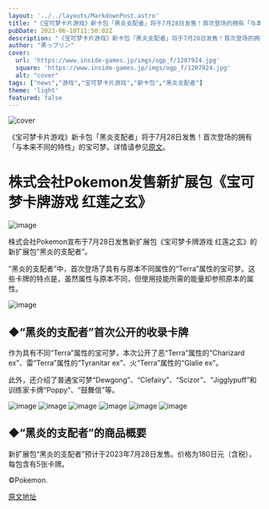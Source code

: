 ```yaml
---
layout: '../../layouts/MarkdownPost.astro'
title: "《宝可梦卡片游戏》新卡包「黑炎支配者」将于7月28日发售！首次登场的拥有「与本来不同的特性」的宝可梦"
pubDate: 2023-06-10T11:50:02Z
description: "《宝可梦卡片游戏》新卡包「黑炎支配者」将于7月28日发售！首次登场的拥有「与本来不同的特性」的宝可梦"
author: "茶っプリン"
cover:
  url: 'https://www.inside-games.jp/imgs/ogp_f/1207924.jpg'
  square: 'https://www.inside-games.jp/imgs/ogp_f/1207924.jpg'
  alt: "cover"
tags: ["news","游戏","宝可梦卡片游戏","新卡包","黑炎支配者"]
theme: 'light'
featured: false
---
```


![cover](https://www.inside-games.jp/imgs/ogp_f/1207924.jpg)

《宝可梦卡片游戏》新卡包「黑炎支配者」将于7月28日发售！首次登场的拥有「与本来不同的特性」的宝可梦。详情请参见<a href="https://www.inside-games.jp/article/2023/06/10/146478.html">原文</a>。

# 株式会社Pokemon发售新扩展包《宝可梦卡牌游戏 红莲之玄》

![image](https://www.inside-games.jp/imgs/zoom/1207916.jpg)

株式会社Pokemon宣布于7月28日发售新扩展包《宝可梦卡牌游戏 红莲之玄》的新扩展包“黑炎的支配者”。

“黑炎的支配者”中，首次登场了具有与原本不同属性的“Terra”属性的宝可梦。这些卡牌的特点是，虽然属性与原本不同，但使用技能所需的能量却参照原本的属性。

![image](https://www.inside-games.jp/imgs/zoom/1207917.jpg)

## ◆“黑炎的支配者”首次公开的收录卡牌

作为具有不同“Terra”属性的宝可梦，本次公开了恶“Terra”属性的“Charizard ex”、雷“Terra”属性的“Tyranitar ex”、火“Terra”属性的“Glalie ex”。

此外，还介绍了普通宝可梦“Dewgong”、“Clefairy”、“Scizor”、“Jigglypuff”和训练家卡牌“Poppy”、“鼓舞信”等。

![image](https://www.inside-games.jp/imgs/zoom/1207918.jpg)
![image](https://www.inside-games.jp/imgs/zoom/1207919.jpg)
![image](https://www.inside-games.jp/imgs/zoom/1207920.jpg)
![image](https://www.inside-games.jp/imgs/zoom/1207921.jpg)
![image](https://www.inside-games.jp/imgs/zoom/1207922.jpg)
![image](https://www.inside-games.jp/imgs/zoom/1207923.jpg)

## ◆“黑炎的支配者”的商品概要

新扩展包“黑炎的支配者”预计于2023年7月28日发售。价格为180日元（含税），每包含有5张卡牌。

©Pokemon.

  [原文地址](https://www.inside-games.jp/article/2023/06/10/146478.html)